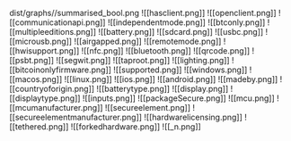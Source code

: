 dist/graphs//summarised_bool.png
![[hasclient.png]]
![[openclient.png]]
![[communicationapi.png]]
![[independentmode.png]]
![[btconly.png]]
![[multipleeditions.png]]
![[battery.png]]
![[sdcard.png]]
![[usbc.png]]
![[microusb.png]]
![[airgapped.png]]
![[remotemode.png]]
![[hwisupport.png]]
![[nfc.png]]
![[bluetooth.png]]
![[qrcode.png]]
![[psbt.png]]
![[segwit.png]]
![[taproot.png]]
![[lighting.png]]
![[bitcoinonlyfirmware.png]]
![[supported.png]]
![[windows.png]]
![[macos.png]]
![[linux.png]]
![[ios.png]]
![[android.png]]
![[madeby.png]]
![[countryoforigin.png]]
![[batterytype.png]]
![[display.png]]
![[displaytype.png]]
![[inputs.png]]
![[packageSecure.png]]
![[mcu.png]]
![[mcumanufacturer.png]]
![[secureelement.png]]
![[secureelementmanufacturer.png]]
![[hardwarelicensing.png]]
![[tethered.png]]
![[forkedhardware.png]]
![[_n.png]]